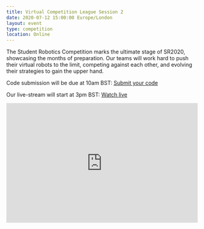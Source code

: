 ```yaml
---
title: Virtual Competition League Session 2
date: 2020-07-12 15:00:00 Europe/London
layout: event
type: competition
location: Online
---
```


The Student Robotics Competition marks the ultimate stage of SR2020, showcasing the months of preparation. Our teams will work hard to push their virtual robots to the limit, competing against each other, and evolving their strategies to gain the upper hand.

Code submission will be due at 10am BST: [Submit your code](https://studentrobotics.org/code-submitter/)

Our live-stream will start at 3pm BST: [Watch live](https://youtu.be/7JoW4zXSeZE)

<iframe title="Livestream of the second League Session" width="100%" height="315" src="https://www.youtube.com/embed/7JoW4zXSeZE" frameborder="0" allow="accelerometer; autoplay; encrypted-media; gyroscope; picture-in-picture" allowfullscreen></iframe>
